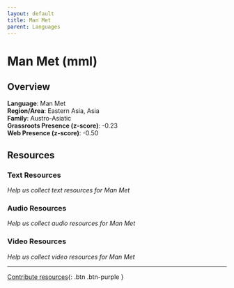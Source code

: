 ```yaml
---
layout: default
title: Man Met
parent: Languages
---
```


# Man Met (mml)

## Overview

**Language**: Man Met  
**Region/Area**: Eastern Asia, Asia  
**Family**: Austro-Asiatic  
**Grassroots Presence (z-score)**: -0.23  
**Web Presence (z-score)**: -0.50  

## Resources

### Text Resources
*Help us collect text resources for Man Met*

### Audio Resources
*Help us collect audio resources for Man Met*

### Video Resources
*Help us collect video resources for Man Met*

---

[Contribute resources](https://forms.office.com/e/1SfLJx3u1r){: .btn .btn-purple }

